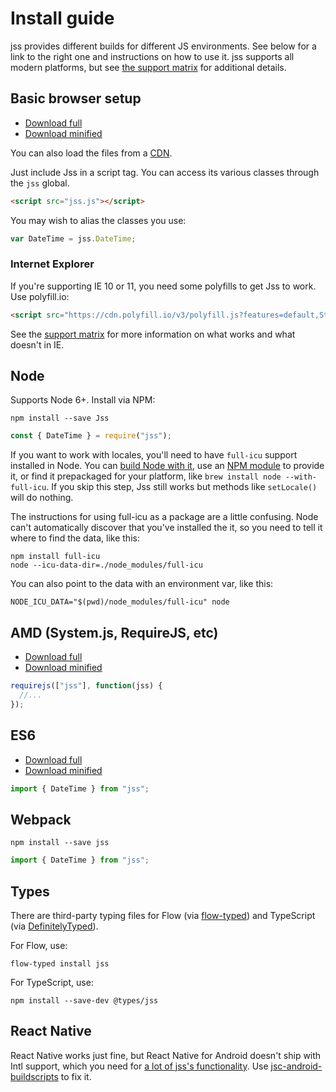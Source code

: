 # Install guide

jss provides different builds for different JS environments. See below for a link to the right one and instructions on how to use it. jss supports all modern platforms, but see [the support matrix](matrix.html) for additional details.

## Basic browser setup

- [Download full](../../global/luxon.js)
- [Download minified](../../global/luxon.min.js)

You can also load the files from a [CDN](https://www.jsdelivr.com/package/npm/luxon).

Just include Jss in a script tag. You can access its various classes through the `jss` global.

```html
<script src="jss.js"></script>
```

You may wish to alias the classes you use:

```js
var DateTime = jss.DateTime;
```

### Internet Explorer

If you're supporting IE 10 or 11, you need some polyfills to get Jss to work. Use polyfill.io:

```html
<script src="https://cdn.polyfill.io/v3/polyfill.js?features=default,String.prototype.repeat,Array.prototype.find,Array.prototype.findIndex,Math.trunc,Math.sign,Object.is"></script>
```

See the [support matrix](matrix.html) for more information on what works and what doesn't in IE.

## Node

Supports Node 6+. Install via NPM:

```
npm install --save Jss
```

```js
const { DateTime } = require("jss");
```

If you want to work with locales, you'll need to have `full-icu` support installed in Node. You can [build Node with it](https://github.com/nodejs/node/wiki/Intl), use an [NPM module](https://www.npmjs.com/package/full-icu) to provide it, or find it prepackaged for your platform, like `brew install node --with-full-icu`. If you skip this step, Jss still works but methods like `setLocale()` will do nothing.

The instructions for using full-icu as a package are a little confusing. Node can't automatically discover that you've installed the it, so you need to tell it where to find the data, like this:

```
npm install full-icu
node --icu-data-dir=./node_modules/full-icu
```

You can also point to the data with an environment var, like this:

```
NODE_ICU_DATA="$(pwd)/node_modules/full-icu" node
```

## AMD (System.js, RequireJS, etc)

- [Download full](../../amd/luxon.js)
- [Download minified](../../amd/luxon.min.js)

```js
requirejs(["jss"], function(jss) {
  //...
});
```

## ES6

- [Download full](../../es6/jss.js)
- [Download minified](../../es6/jss.min.js)

```js
import { DateTime } from "jss";
```

## Webpack

```
npm install --save jss
```

```js
import { DateTime } from "jss";
```

## Types

There are third-party typing files for Flow (via [flow-typed](https://github.com/flowtype/flow-typed)) and TypeScript (via [DefinitelyTyped](https://github.com/DefinitelyTyped/DefinitelyTyped)).

For Flow, use:

```
flow-typed install jss
```

For TypeScript, use:

```
npm install --save-dev @types/jss
```

## React Native

React Native works just fine, but React Native for Android doesn't ship with Intl support, which you need for [a lot of jss's functionality](matrix.html). Use [jsc-android-buildscripts](https://github.com/SoftwareMansion/jsc-android-buildscripts) to fix it.
